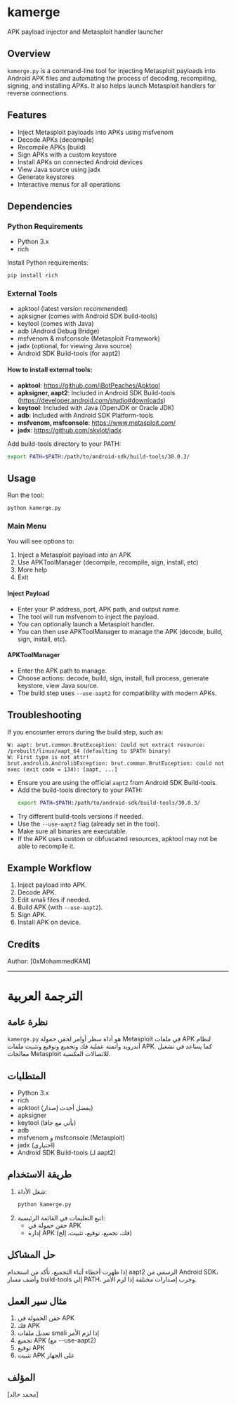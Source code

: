 # kamerge

APK payload injector and Metasploit handler launcher

## Overview
`kamerge.py` is a command-line tool for injecting Metasploit payloads into Android APK files and automating the process of decoding, recompiling, signing, and installing APKs. It also helps launch Metasploit handlers for reverse connections.

## Features
- Inject Metasploit payloads into APKs using msfvenom
- Decode APKs (decompile)
- Recompile APKs (build)
- Sign APKs with a custom keystore
- Install APKs on connected Android devices
- View Java source using jadx
- Generate keystores
- Interactive menus for all operations

## Dependencies

### Python Requirements
- Python 3.x
- rich

Install Python requirements:
```sh
pip install rich
```

### External Tools
- apktool (latest version recommended)
- apksigner (comes with Android SDK build-tools)
- keytool (comes with Java)
- adb (Android Debug Bridge)
- msfvenom & msfconsole (Metasploit Framework)
- jadx (optional, for viewing Java source)
- Android SDK Build-tools (for aapt2)

#### How to install external tools:
- **apktool**: https://github.com/iBotPeaches/Apktool
- **apksigner, aapt2**: Included in Android SDK Build-tools (https://developer.android.com/studio#downloads)
- **keytool**: Included with Java (OpenJDK or Oracle JDK)
- **adb**: Included with Android SDK Platform-tools
- **msfvenom, msfconsole**: https://www.metasploit.com/
- **jadx**: https://github.com/skylot/jadx

Add build-tools directory to your PATH:
```sh
export PATH=$PATH:/path/to/android-sdk/build-tools/30.0.3/
```

## Usage
Run the tool:
```sh
python kamerge.py
```

### Main Menu
You will see options to:
1. Inject a Metasploit payload into an APK
2. Use APKToolManager (decompile, recompile, sign, install, etc)
3. More help
0. Exit

#### Inject Payload
- Enter your IP address, port, APK path, and output name.
- The tool will run msfvenom to inject the payload.
- You can optionally launch a Metasploit handler.
- You can then use APKToolManager to manage the APK (decode, build, sign, install, etc).

#### APKToolManager
- Enter the APK path to manage.
- Choose actions: decode, build, sign, install, full process, generate keystore, view Java source.
- The build step uses `--use-aapt2` for compatibility with modern APKs.

## Troubleshooting
If you encounter errors during the build step, such as:
```
W: aapt: brut.common.BrutException: Could not extract resource: /prebuilt/linux/aapt_64 (defaulting to $PATH binary)
W: First type is not attr!
brut.androlib.AndrolibException: brut.common.BrutException: could not exec (exit code = 134): [aapt, ...]
```
- Ensure you are using the official `aapt2` from Android SDK Build-tools.
- Add the build-tools directory to your PATH:
  ```sh
  export PATH=$PATH:/path/to/android-sdk/build-tools/30.0.3/
  ```
- Try different build-tools versions if needed.
- Use the `--use-aapt2` flag (already set in the tool).
- Make sure all binaries are executable.
- If the APK uses custom or obfuscated resources, apktool may not be able to recompile it.

## Example Workflow
1. Inject payload into APK.
2. Decode APK.
3. Edit smali files if needed.
4. Build APK (with `--use-aapt2`).
5. Sign APK.
6. Install APK on device.

## Credits
Author: [0xMohammedKAM]

---

# الترجمة العربية

## نظرة عامة
`kamerge.py` هو أداة سطر أوامر لحقن حمولة Metasploit في ملفات APK لنظام أندرويد وأتمتة عملية فك وتجميع وتوقيع وتثبيت ملفات APK. كما يساعد في تشغيل معالجات Metasploit للاتصالات العكسية.

## المتطلبات
- Python 3.x
- rich
- apktool (يفضل أحدث إصدار)
- apksigner
- keytool (يأتي مع جافا)
- adb
- msfvenom و msfconsole (Metasploit)
- jadx (اختياري)
- Android SDK Build-tools (لـ aapt2)

## طريقة الاستخدام
1. شغل الأداة:
   ```sh
   python kamerge.py
   ```
2. اتبع التعليمات في القائمة الرئيسية:
   - حقن حمولة في APK
   - إدارة APK (فك، تجميع، توقيع، تثبيت، إلخ)

## حل المشاكل
إذا ظهرت أخطاء أثناء التجميع، تأكد من استخدام aapt2 الرسمي من Android SDK، وأضف مسار build-tools إلى PATH، وجرب إصدارات مختلفة إذا لزم الأمر.

## مثال سير العمل
1. حقن الحمولة في APK
2. فك APK
3. تعديل ملفات smali إذا لزم الأمر
4. تجميع APK (مع --use-aapt2)
5. توقيع APK
6. تثبيت APK على الجهاز

## المؤلف
[محمد خالد]

